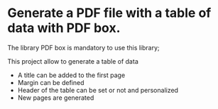 # Generate a PDF file with a table of data with PDF box.

The library PDF box is mandatory to use this library;

This project allow to generate a table of data
- A title can be added to the first page
- Margin can be defined
- Header of the table can be set or not and personalized
- New pages are generated
